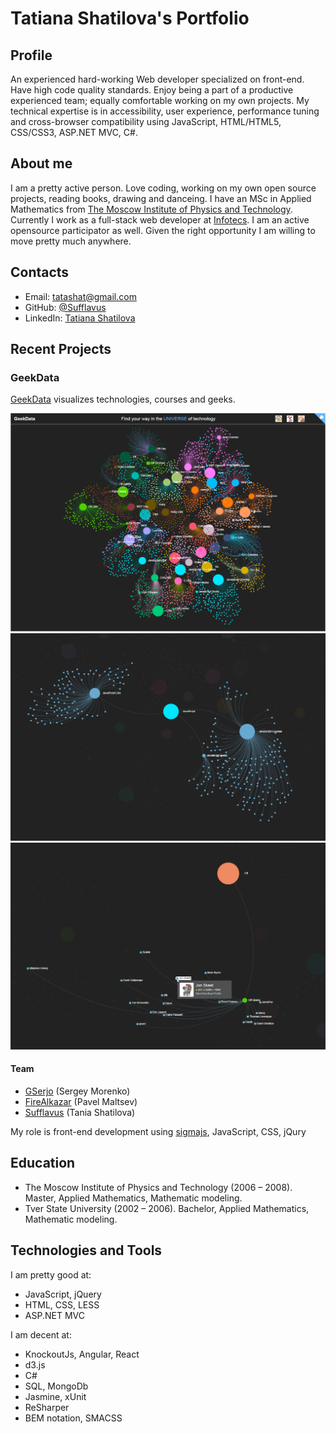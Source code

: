 # Tatiana Shatilova's Portfolio

## Profile

An experienced hard-working Web developer specialized on front-end. Have high code quality standards. Enjoy being a part of a productive experienced team; equally comfortable working on my own projects. My technical expertise is in accessibility, user experience, performance tuning and cross-browser compatibility using JavaScript, HTML/HTML5, CSS/CSS3, ASP.NET MVC, C#.

## About me

I am a pretty active person. Love coding, working on my own open source projects, reading books, drawing and danceing.
I have an MSc in Applied Mathematics from [The Moscow Institute of Physics and Technology](https://mipt.ru/english/).
Currently I work as a full-stack web developer at [Infotecs](http://www.infotecs.us/). I am an active opensource participator as well.
Given the right opportunity I am willing to move pretty much anywhere.

## Contacts

* Email: [tatashat@gmail.com](mailto:tatashat@gmail.com)
* GitHub: [@Sufflavus](https://github.com/Sufflavus)
* LinkedIn: [Tatiana Shatilova](https://us.linkedin.com/pub/tatiana-shatilova/81/94/260)

## Recent Projects

### GeekData 
[GeekData](http://geekdata.io/) visualizes technologies, courses and geeks.

![01_GeekData_1](https://github.com/Sufflavus/Portfolio/blob/master/images/01_GeekData_1.png)
![02_GeekData_2](https://github.com/Sufflavus/Portfolio/blob/master/images/01_GeekData_2.png)
![03_GeekData_3](https://github.com/Sufflavus/Portfolio/blob/master/images/01_GeekData_3.png)

#### Team

 - [GSerjo](https://github.com/GSerjo) (Sergey Morenko)
 - [FireAlkazar](https://github.com/FireAlkazar) (Pavel Maltsev)
 - [Sufflavus](https://github.com/Sufflavus) (Tania Shatilova)

My role is front-end development using [sigmajs](http://sigmajs.org/), JavaScript, CSS, jQury

## Education 

* The Moscow Institute of Physics and Technology (2006 – 2008). Master, Applied Mathematics, Mathematic modeling.
* Tver State University (2002 – 2006). Bachelor, Applied Mathematics, Mathematic modeling.

## Technologies and Tools

I am pretty good at:

* JavaScript, jQuery
* HTML, CSS, LESS
* ASP.NET MVC

I am decent at:

* KnockoutJs, Angular, React
* d3.js
* C#
* SQL, MongoDb
* Jasmine, xUnit
* ReSharper
* BEM notation, SMACSS 